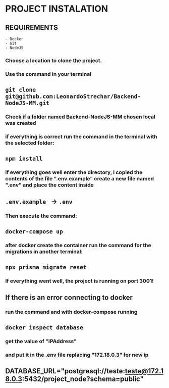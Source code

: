 # PROJECT INSTALATION

## REQUIREMENTS
    - Docker
    - Git
    - NodeJS

### Choose a location to clone the project.
### Use the command in your terminal

## `git clone git@github.com:LeonardoStrechar/Backend-NodeJS-MM.git`

### Check if a folder named Backend-NodeJS-MM chosen local was created
### if everything is correct run the command in the terminal with the selected folder:

## `npm install`

### if everything goes well enter the directory, I copied the contents of the file ".env.example" create a new file named ".env" and place the content inside

## `.env.example ` -> `.env`

### Then execute the command:

## `docker-compose up`

### after docker create the container run the command for the migrations in another terminal:

## `npx prisma migrate reset`

### If everything went well, the project is running on port 3001!

## If there is an error connecting to docker
### run the command and with docker-compose running

## `docker inspect database`

### get the value of "IPAddress"
### and put it in the .env file replacing "172.18.0.3" for new ip

## DATABASE_URL="postgresql://teste:teste@172.18.0.3:5432/project_node?schema=public"

